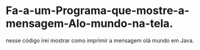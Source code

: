 # Fa-a-um-Programa-que-mostre-a-mensagem-Alo-mundo-na-tela.
nesse código irei mostrar como imprimir a mensagem olá mundo em Java.

